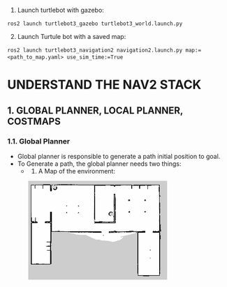 1. Launch turtlebot with gazebo:
```
ros2 launch turtlebot3_gazebo turtlebot3_world.launch.py
```

2. Launch Turtule bot with a saved map:
```
ros2 launch turtlebot3_navigation2 navigation2.launch.py map:=<path_to_map.yaml> use_sim_time:=True
```

# UNDERSTAND THE NAV2 STACK
## 1. GLOBAL PLANNER, LOCAL PLANNER, COSTMAPS
### 1.1. Global Planner
- Global planner is responsible to generate a path initial position to goal.
- To Generate a path, the global planner needs two things:
  - 1. A Map of the environment:
     
     ![environment map](../assets/images/Nav2/my_map.png)
